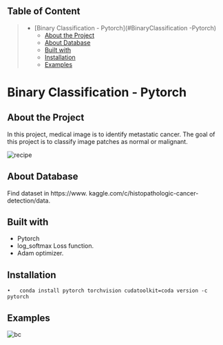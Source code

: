 
## Table of Content
> * [Binary Classification - Pytorch](#BinaryClassification -Pytorch)
>   * [About the Project](#AbouttheProject)
>   * [About Database](#AboutDatabases)
>   * [Built with](#Builtwith)
>   * [Installation](#Installation)
>   * [Examples](#Example)

# Binary Classification - Pytorch
## About the Project
In this project, medical image is to identify metastatic cancer. The goal of this project is to classify image patches as normal or malignant.

![recipe](https://user-images.githubusercontent.com/75105778/153649787-46a34ba4-83b7-4a1f-9e9f-87babf9a3d95.jpg)


## About Database

Find dataset in https://www. kaggle.com/c/histopathologic-cancer-detection/data.


## Built with
* Pytorch
* log_softmax Loss function.
* Adam optimizer.

## Installation
    •	conda install pytorch torchvision cudatoolkit=coda version -c pytorch

## Examples


![bc](https://user-images.githubusercontent.com/75105778/153683353-0b0b6947-040b-48da-8495-f64eaa8f1680.png)

